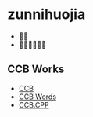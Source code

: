 # zunnihuojia
- 🧊😝
- 🫨🤤🫨🤤🫨🤤

## CCB Works
- [CCB](./ccb)
- [CCB Words](./ccb-words.md)
- [CCB.CPP](./ccb.cpp)